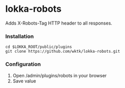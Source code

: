 # lokka-robots

Adds X-Robots-Tag HTTP header to all responses.

### Installation

    cd $LOKKA_ROOT/public/plugins
    git clone https://github.com/wktk/lokka-robots.git

### Configuration

1. Open /admin/plugins/robots in your browser
2. Save value
